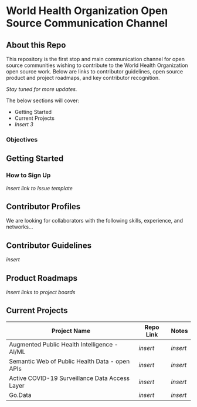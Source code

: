 # World Health Organization Open Source Communication Channel
## About this Repo
This repository is the first stop and main communication channel for open source communities wishing to contribute to the World Health Organization open source work. Below are links to contributor guidelines, open source product and project roadmaps, and key contributor recognition. 

_Stay tuned for more updates._

The below sections will cover:
- Getting Started
- Current Projects
- _Insert 3_

### Objectives

## Getting Started
### How to Sign Up
_insert link to Issue template_

## Contributor Profiles
We are looking for collaborators with the following skills, experience, and networks...

## Contributor Guidelines
_insert_

## Product Roadmaps
_insert links to project boards_

## Current Projects
Project Name | Repo Link | Notes
------------ | ---------- | -----
Augmented Public Health Intelligence - AI/ML | _insert_ | _insert_
Semantic Web of Public Health Data - open APIs | _insert_ | _insert_
Active COVID-19 Surveillance Data Access Layer | _insert_ | _insert_
Go.Data | _insert_ | _insert_
